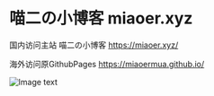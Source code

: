 # 喵二の小博客 miaoer.xyz

国内访问主站 喵二の小博客 https://miaoer.xyz/

海外访问原GithubPages https://miaoermua.github.io/

![Image text](https://www.hualigs.cn/image/60d83024b29df.jpg)